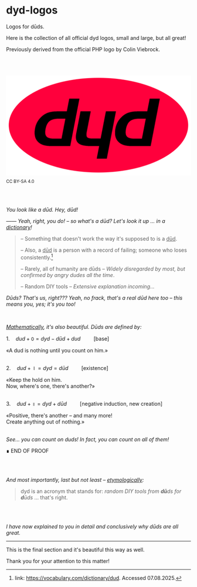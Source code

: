 # dyd-logos

Logos for dūds. 

Here is the collection of all official dyd logos, small and large, but all great!

Previously derived from the official PHP logo by Colin Viebrock. 

<br/><br/>

<img src="dyd-logo.svg"><sub>CC BY-SA 4.0</sub>

<br/><br/>


*You look like a dūd. Hey, dūd!*
<br/>

*—— Yeah, right, you do! – so what's a dūd? Let's look it up … in a <ins>dictionary</ins>!*
> – Something that doesn't work the way it's supposed to is a <ins>dūd</ins>.
>
> – Also, a <ins>dūd</ins> is a person with a record of failing; someone who loses consistently.[^1]
> 
> – Rarely, all of humanity are dūds *– Widely disregarded by most, but confirmed by angry dudes all the time*.
>
> – Random DIY tools *– Extensive explanation incoming…*
> 
[^1]: link: https://vocabulary.com/dictionary/dud. Accessed 07.08.2025.

*Dūds? That's us, right??? Yeah, no frack, that's a real dūd here too – this means you, yes; it's you too!*

<br/>

*<ins>Mathematically</ins>, it's also beautiful. Dūds are defined by:*


$`1.\quad dud + ꣐ = dyd - dūd + dud \qquad`$ [base]

«A dud is nothing until you count on him.»
<br/><br/>

$`2.\quad dud + ⏽ = dyd = dūd \qquad`$ [existence]

«Keep the hold on him.<br/>Now, where's one, there's another?»
<br/><br/>

$`3.\quad dud + ॥ = dyd + dūd \qquad `$ [negative induction, new creation]

«Positive, there's another – and many more!<br/>Create anything out of nothing.»
<br/><br/>


*See… you can count on duds! In fact, you can count on all of them!*


∎ END OF PROOF

<br/><br/>

*And most importantly, last but not least – <ins>etymologically</ins>:*
> dyd is an acronym that stands for: *random DIY tools from **dū**ds for **d**ūds* … that's right.

<br/>
<br/>

*I have now explained to you in detail and conclusively why dūds are all great.*

___

This is the final section and it's beautiful this way as well.

Thank you for your attention to this matter!
